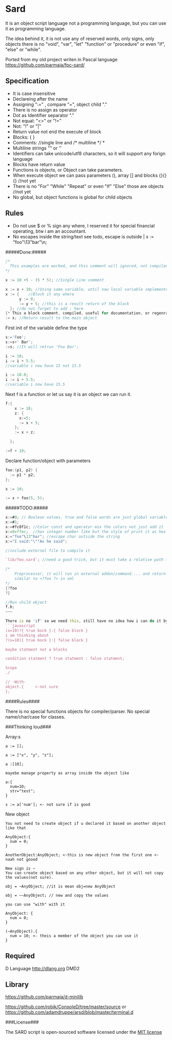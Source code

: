 Sard
======

It is an object script language not a programming language, but you can use it as programming language.

The idea behind it, it is not use any of reserved words, only signs, only objects there is no "void", "var", "let" "function" or "procedure" or even "if", "else" or "while".

Ported from my old project writen in Pascal language 
https://github.com/parmaja/fpc-sard/

Specification
-------------

  * It is case insensitive
  * Declareing after the name
  * Assigning ":=" , compare "=", object child "."
  * There is no assign as operator
  * Dot as Identifier separator "."
  * Not equal: "<>" or "!="
  * Not: "!"  or "|"   
  * Return value not end the execute of block
  * Blocks: { }
  * Comments: //single line and /* multiline */  * 
  * Multiline strings "" or ''
  * Identifiers can take unicode/utf8 characters, so it will support any forign language
  * Blocks have return value
  * Functions is objects, or Object can take parameters.
  * When execute object we can pass parameters (), array [] and blocks {}{}{} //not yet
  * There is no "For" "While" "Repeat" or even "If" "Else" those are objects //not yet
  * No global, but object functions is global for child objects
  
Rules
-----

  *	Do not use $ or % sign any where, I reserved it for special financial operating, btw i am an accountant.
  * No escapes inside the string/text see todo, escape is outside | x := "foo"\13"bar"\n; 
  
#####Done:#####

```D
/*
  This examples are worked, and this comment will ignored, not compiled or parsed as we say.
*/

x := 10 +5 - (5 * 5); //Single Line comment

x := x + 10; //Using same variable, until now local variable implemented
x := {    //Block it any where
      y := 0;
      := y + 5; //this is a result return of the block
  }; //do not forget to add ; here
{* This a block comment, compiled, useful for documentation, or regenrate the code *};
:= x; //Return result to the main object
```
First init of the variable define the type

```D
s:='Foo';
s:=s+' Bar';
:=s; //It will retrun 'Foo Bar';

i := 10;
i := i + 5.5;
//variable i now have 15 not 15.5

i := 10.0;
i := i + 5.5;
//variable i now have 15.5
```

Next f is a function or let us say it is an object we can run it.
```D
f:{
    x := 10;
    z: {
      x:=5;
      := x + 5;
    };
    := x + z;

  };

:=f + 10;
```
Declare function/object with parameters
```D
foo:(p1, p2) {
  := p1 * p2;
};

x := 10;

:= x + foo(5, 5);
```

#####TODO:#####
```D
x:=#0; // Boolean values, true and false words are just global variables.
x:=#1;
x:=#fc0f1c; //Color const and operator mix the colors not just add it
x:=0xffec;  //hex integer number like but the style of print it as hex we need to override ToString
x:="foo"\13"bar"; //escape char outside the string
x:="I said:"\""As he said";

//include external file to compile it

`lib/foo.sard`; //need a good trick, but it must take a relative path to the current file

/*
    Preprocessor, it will run in external addon/command.... and return string into it
    similar to <?foo ?> in xml
*/
{?foo
?}

//Run child object
f.b;
~~~

There is no 'if' so we need this, still have no idea how i can do it by scanner
```javascript
(x=10)?{ true bock }:{ false block }
i am thinking about
?(x=10){ true bock }:{ false block }

maybe statment not a blocks

condition statment ? true statment : false statment;

Scope 
./

// -With-
object.{     <-not sure
};
```

####Rules####

There is no special functions objects for compiler/parser.
No special name/char/case for classes.

###Thinking loud###

Array:s

    a := [];

    a := ["x", "y", "z"];
    
    a :[10];

    mayebe manage property as array inside the object like

    a:{
      num=10;
      str="test";
    }

    s := a['num']; <- not sure if is good

New object

    You not need to create object if u declared it based on another object like that

    AnyObject:{
      num = 0;
    }

    AnotherObject:AnyObject; <-this is new object from the first one <-naah not goood

    New sign is ~
    You can create object based on any other object, but it will not copy the values(not sure).

    obj = ~AnyObject; //it is mean obj=new AnyObject

    obj = ~~AnyObject; // new and copy the values

    you can use "with" with it

    AnyObject: {
      num = 0;
    }

    (~AnyObject).{
      num = 10; <- theis a member of the object you can use it
    }

  
Required
--------
D Language http://dlang.org DMD2

Library
--------

https://github.com/parmaja/d-minilib

https://github.com/robik/ConsoleD/tree/master/source
or
https://github.com/adamdruppe/arsd/blob/master/terminal.d


###License###

The SARD script is open-sourced software licensed under the [MIT license](http://opensource.org/licenses/MIT)
